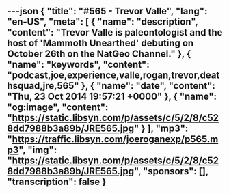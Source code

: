 ---json
{
  "title": "#565 - Trevor Valle",
  "lang": "en-US",
  "meta": [
    {
      "name": "description",
      "content": "Trevor Valle is paleontologist and the host of 'Mammoth Unearthed' debuting on October 26th on the NatGeo Channel."
    },
    {
      "name": "keywords",
      "content": "podcast,joe,experience,valle,rogan,trevor,deathsquad,jre,565"
    },
    {
      "name": "date",
      "content": "Thu, 23 Oct 2014 19:57:21 +0000"
    },
    {
      "name": "og:image",
      "content": "https://static.libsyn.com/p/assets/c/5/2/8/c528dd7988b3a89b/JRE565.jpg"
    }
  ],
  "mp3": "https://traffic.libsyn.com/joeroganexp/p565.mp3",
  "img": "https://static.libsyn.com/p/assets/c/5/2/8/c528dd7988b3a89b/JRE565.jpg",
  "sponsors": [],
  "transcription": false
}
---
<episode-header />

<timemark seconds="0" />

<transcribe-call-to-action />

<episode-footer />